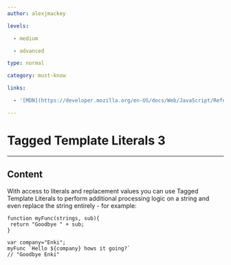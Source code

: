 ```yaml
---
author: alexjmackey

levels:

  - medium

  - advanced

type: normal

category: must-know

links:

  - '[MDN](https://developer.mozilla.org/en-US/docs/Web/JavaScript/Reference/Template_literals)'

---
```


# Tagged Template Literals 3

---
## Content

With access to literals and replacement values you can use Tagged Template Literals to perform additional processing logic on a string and even replace the string entirely - for example:

```
function myFunc(strings, sub){
 return "Goodbye " + sub;
}

var company="Enki";
myFunc `Hello ${company} hows it going?`
// "Goodbye Enki"
```

